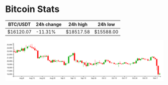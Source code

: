 # Bitcoin Stats

BTC/USDT|24h change|24h high|24h low|
|---|---|---|---|
|$16120.07|-11.31%|$18517.58|$15588.00|

<img src="./chart.svg">
